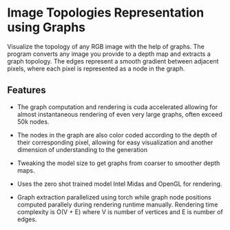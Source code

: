 # Image Topologies Representation using Graphs

Visualize the topology of any RGB image with the help of graphs. The program converts any image
you provide to a depth map and extracts a graph topology. The edges represent a smooth gradient 
between adjacent pixels, where each pixel is represented as a node in the graph. 

## Features

* The graph computation and rendering is cuda accelerated allowing for almost instantaneous rendering of even very large graphs, often exceed 50k nodes. 

* The nodes in the graph are also color coded according to the depth of their corresponding pixel, allowing for easy visualization and another dimension of understanding to the generation

* Tweaking the model size to get graphs from coarser to smoother depth maps. 

* Uses the zero shot trained model Intel Midas and OpenGL for rendering. 

* Graph extraction parallelized using torch while graph node positions computed parallely during rendering runtime manually. Rendering time complexity is O(V + E) where V is number of vertices and E is number of edges.


